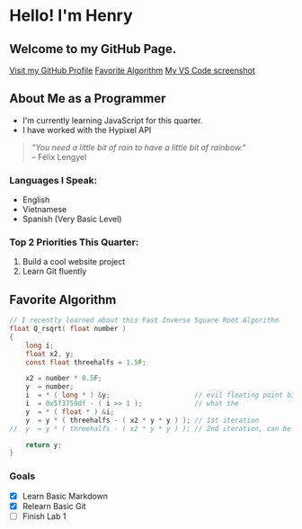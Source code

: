 # Hello! I'm Henry 

Welcome to my GitHub Page. 
---
[Visit my GitHub Profile](https://github.com/huynhhenry)
[Favorite Algorithm](#about-me-as-a-programmer)
[My VS Code screenshot](/screenshots/VSCode_UI.png)

## About Me as a Programmer

- I'm currently learning JavaScript for this quarter.
- I have worked with the Hypixel API

> *"You need a little bit of rain to have a little bit of rainbow."*  
> – Félix Lengyel

### Languages I Speak:
- English
- Vietnamese
- Spanish (Very Basic Level)

### Top 2 Priorities This Quarter:
1. Build a cool website project
2. Learn Git fluently

## Favorite Algorithm
```c
// I recently learned about this Fast Inverse Square Root Algorithm
float Q_rsqrt( float number )
{
    long i;
    float x2, y;
    const float threehalfs = 1.5F;

    x2 = number * 0.5F;
    y  = number;
    i  = * ( long * ) &y;                     // evil floating point bit hack
    i  = 0x5f3759df - ( i >> 1 );             // what the 
    y  = * ( float * ) &i;
    y  = y * ( threehalfs - ( x2 * y * y ) ); // 1st iteration
//  y  = y * ( threehalfs - ( x2 * y * y ) ); // 2nd iteration, can be removed

    return y;
}
```

### Goals

- [x] Learn Basic Markdown
- [x] Relearn Basic Git
- [ ] Finish Lab 1
